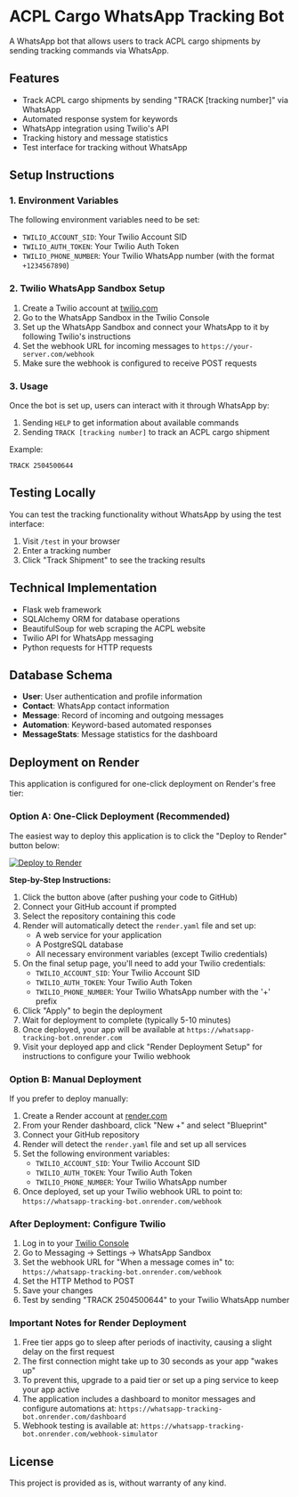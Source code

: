 # ACPL Cargo WhatsApp Tracking Bot

A WhatsApp bot that allows users to track ACPL cargo shipments by sending tracking commands via WhatsApp.

## Features

- Track ACPL cargo shipments by sending "TRACK [tracking number]" via WhatsApp
- Automated response system for keywords
- WhatsApp integration using Twilio's API
- Tracking history and message statistics
- Test interface for tracking without WhatsApp

## Setup Instructions

### 1. Environment Variables

The following environment variables need to be set:

- `TWILIO_ACCOUNT_SID`: Your Twilio Account SID
- `TWILIO_AUTH_TOKEN`: Your Twilio Auth Token
- `TWILIO_PHONE_NUMBER`: Your Twilio WhatsApp number (with the format `+1234567890`)

### 2. Twilio WhatsApp Sandbox Setup

1. Create a Twilio account at [twilio.com](https://www.twilio.com/)
2. Go to the WhatsApp Sandbox in the Twilio Console
3. Set up the WhatsApp Sandbox and connect your WhatsApp to it by following Twilio's instructions
4. Set the webhook URL for incoming messages to `https://your-server.com/webhook`
5. Make sure the webhook is configured to receive POST requests

### 3. Usage

Once the bot is set up, users can interact with it through WhatsApp by:

1. Sending `HELP` to get information about available commands
2. Sending `TRACK [tracking number]` to track an ACPL cargo shipment

Example:
```
TRACK 2504500644
```

## Testing Locally

You can test the tracking functionality without WhatsApp by using the test interface:

1. Visit `/test` in your browser
2. Enter a tracking number
3. Click "Track Shipment" to see the tracking results

## Technical Implementation

- Flask web framework
- SQLAlchemy ORM for database operations
- BeautifulSoup for web scraping the ACPL website
- Twilio API for WhatsApp messaging
- Python requests for HTTP requests

## Database Schema

- **User**: User authentication and profile information
- **Contact**: WhatsApp contact information
- **Message**: Record of incoming and outgoing messages
- **Automation**: Keyword-based automated responses
- **MessageStats**: Message statistics for the dashboard

## Deployment on Render

This application is configured for one-click deployment on Render's free tier:

### Option A: One-Click Deployment (Recommended)

The easiest way to deploy this application is to click the "Deploy to Render" button below:

[![Deploy to Render](https://render.com/images/deploy-to-render-button.svg)](https://render.com/deploy?repo=https://github.com/Ansh-Git/WhatsAppTracker.git)

**Step-by-Step Instructions:**

1. Click the button above (after pushing your code to GitHub)
2. Connect your GitHub account if prompted
3. Select the repository containing this code
4. Render will automatically detect the `render.yaml` file and set up:
   - A web service for your application
   - A PostgreSQL database
   - All necessary environment variables (except Twilio credentials)
5. On the final setup page, you'll need to add your Twilio credentials:
   - `TWILIO_ACCOUNT_SID`: Your Twilio Account SID 
   - `TWILIO_AUTH_TOKEN`: Your Twilio Auth Token
   - `TWILIO_PHONE_NUMBER`: Your Twilio WhatsApp number with the '+' prefix
6. Click "Apply" to begin the deployment
7. Wait for deployment to complete (typically 5-10 minutes)
8. Once deployed, your app will be available at `https://whatsapp-tracking-bot.onrender.com`
9. Visit your deployed app and click "Render Deployment Setup" for instructions to configure your Twilio webhook

### Option B: Manual Deployment

If you prefer to deploy manually:

1. Create a Render account at [render.com](https://render.com/)
2. From your Render dashboard, click "New +" and select "Blueprint"
3. Connect your GitHub repository
4. Render will detect the `render.yaml` file and set up all services
5. Set the following environment variables:
   - `TWILIO_ACCOUNT_SID`: Your Twilio Account SID
   - `TWILIO_AUTH_TOKEN`: Your Twilio Auth Token
   - `TWILIO_PHONE_NUMBER`: Your Twilio WhatsApp number
6. Once deployed, set up your Twilio webhook URL to point to:
   `https://whatsapp-tracking-bot.onrender.com/webhook`

### After Deployment: Configure Twilio

1. Log in to your [Twilio Console](https://www.twilio.com/console)
2. Go to Messaging → Settings → WhatsApp Sandbox
3. Set the webhook URL for "When a message comes in" to:
   `https://whatsapp-tracking-bot.onrender.com/webhook`
4. Set the HTTP Method to POST
5. Save your changes
6. Test by sending "TRACK 2504500644" to your Twilio WhatsApp number

### Important Notes for Render Deployment

1. Free tier apps go to sleep after periods of inactivity, causing a slight delay on the first request
2. The first connection might take up to 30 seconds as your app "wakes up"
3. To prevent this, upgrade to a paid tier or set up a ping service to keep your app active
4. The application includes a dashboard to monitor messages and configure automations at:
   `https://whatsapp-tracking-bot.onrender.com/dashboard`
5. Webhook testing is available at:
   `https://whatsapp-tracking-bot.onrender.com/webhook-simulator`

## License

This project is provided as is, without warranty of any kind.